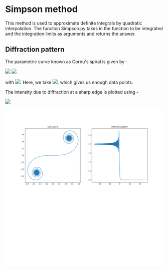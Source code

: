 # Simpson method

This method is used to approximate definite integrals by quadratic interpolation. The function Simpson.py takes in the function to be integrated and the integration limits as arguments and returns the answer.

## Diffraction pattern

The parametric curve known as Cornu's spiral is given by -

<img src="https://render.githubusercontent.com/render/math?math=\large x(t) = \int\limits_0^t \cos\left(\frac{\pi u^2}{2}\right)\text{d}u">
<img src="https://render.githubusercontent.com/render/math?math=\large y(t) = \int\limits_0^t \sin\left(\frac{\pi u^2}{2}\right)\text{d}u">

with <img src="https://render.githubusercontent.com/render/math?math=t \in [-\infty,\infty]">. Here, we take <img src="https://render.githubusercontent.com/render/math?math=t \in [-50,50]">, which gives us enough data points.

The intensity due to diffraction at a sharp edge is plotted using - 

<img src="https://render.githubusercontent.com/render/math?math=\large I(t) = {\left(\frac{1}{2}-x(t)\right)}^2 + {\left(\frac{1}{2}-y(t)\right)}^2">

![](diffraction.png)
